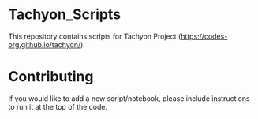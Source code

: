 # Tachyon_Scripts

This repository contains scripts for Tachyon Project (https://codes-org.github.io/tachyon/).

# Contributing

If you would like to add a new script/notebook, please include instructions to run it at the top of the code.
